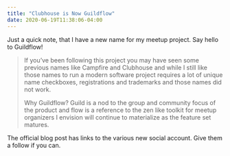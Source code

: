 ```yaml
---
title: "Clubhouse is Now Guildflow"
date: 2020-06-19T11:38:06-04:00
---
```


Just a quick note, that I have a new name for my meetup project. Say hello to Guildflow!

> If you’ve been following this project you may have seen some previous names like Campfire and Clubhouse and while I still like those names to run a modern software project requires a lot of unique name checkboxes, registrations and trademarks and those names did not work.
>
> Why Guildflow? Guild is a nod to the group and community focus of the product and flow is a reference to the zen like toolkit for meetup organizers I envision will continue to materialize as the feature set matures.

The official blog post has links to the various new social account. Give them a follow if you can.
